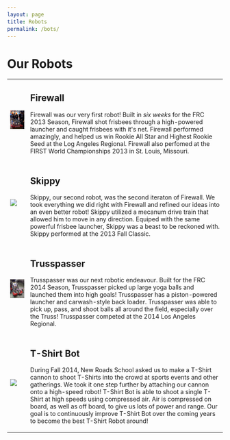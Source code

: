 ```yaml
---
layout: page
title: Robots
permalink: /bots/
---
```


Our Robots
====

<section>
	<table id="robots">
		<tr>
			<td class="robotpicture">
				<img src="/style/images/robots/firewall.png">
			</td>
			<td class="robotinfo">
				<h2>Firewall</h2>
				<p>Firewall was our very first robot! Built in <em>six weeks</em> for the FRC 2013 Season, Firewall shot frisbees through a high-powered launcher and caught frisbees with it's net. Firewall performed amazingly, and helped us win Rookie All Star and Highest Rookie Seed at the Log Angeles Regional. Firewall also perfomed at the FIRST World Championships 2013 in St. Louis, Missouri.</p>
			</td>
		</tr>
		<tr>
			<td class="robotpicture">
				<img src="http://placehold.it/185x247">
			</td>
			<td class="robotinfo">
				<h2>Skippy</h2>
				<p>Skippy, our second robot, was the second iteraton of Firewall. We took everything we did right with Firewall and refined our ideas into an even better robot! Skippy utilized a mecanum drive train that allowed him to move in any direction. Equiped with the same powerful frisbee launcher, Skippy was a beast to be reckoned with. Skippy performed at the 2013 Fall Classic.</p>
			</td>
		</tr>
		<tr>
			<td class="robotpicture">
				<img src="/style/images/robots/trusspasser.png">
			</td>
			<td class="robotinfo">
				<h2>Trusspasser</h2>
				<p>Trusspasser was our next robotic endeavour. Built for the FRC 2014 Season, Trusspasser picked up large yoga balls and launched them into high goals! Trusspasser has a piston-powered launcher and carwash-style back loader. Trusspasser was able to pick up, pass, and shoot balls all around the field, especially over the Truss! Trusspasser competed at the 2014 Los Angeles Regional.</p>
			</td>
		</tr>
		<tr>
			<td class="robotpicture">
				<img src="http://placehold.it/185x247">
			</td>
			<td class="robotinfo">
				<h2>T-Shirt Bot</h2>
				<p>During Fall 2014, New Roads School asked us to make a T-Shirt cannon to shoot T-Shirts into the crowd at sports events and other gatherings. We took it one step further by attaching our cannon onto a high-speed robot! T-Shirt Bot is able to shoot a single T-Shirt at high speeds using compressed air. Air is compressed on board, as well as off board, to give us lots of power and range. Our goal is to continuously improve T-Shirt Bot over the coming years to become the best T-Shirt Robot around!</p>
			</td>
		</tr>
	</table>
</section>